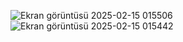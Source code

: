 ![Ekran görüntüsü 2025-02-15 015506](https://github.com/user-attachments/assets/d823aed0-e088-4c00-aec9-9ae77a7f1990)
![Ekran görüntüsü 2025-02-15 015442](https://github.com/user-attachments/assets/5eb0574f-3c6c-4b22-a4d9-f547c21dde3c)
